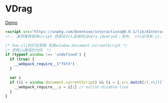 # VDrag

[Demo](https://shonesinglone.github.io/my-lib/#/PageVDrag)

```html
<script src="https://unpkg.com/@ventose/interactions@0.0.1/lib/dInteractions.umd.min.js"></script> 
<!-- 虽然推荐使用script 但是会引入全局的jQuery jQueryUI；另外， src必须有.js，才能获取加载js 的地址 -->
```

```js
/* Vue-cli的打包思路 检索window.document.currentScript */
/* 获取js路径的代码  */
if (typeof window !== 'undefined') {
  if (true) {
    __webpack_require__("f6fd")
  }

  var i
  if ((i = window.document.currentScript) && (i = i.src.match(/(.+\/)[^/]+\.js(\?.*)?$/))) {
    __webpack_require__.p = i[1] // eslint-disable-line
  }
}

```
